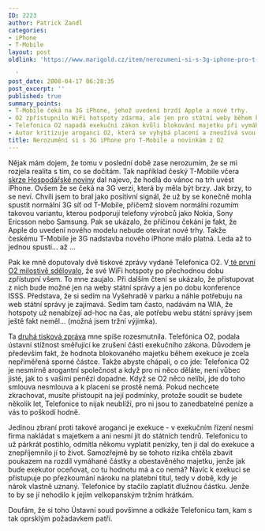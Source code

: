 ```yaml
---
ID: 2223
author: Patrick Zandl
categories:
- iPhone
- T-Mobile
layout: post
oldlink: 'https://www.marigold.cz/item/nerozumeni-si-s-3g-iphone-pro-t-mobile-a-novinkam-z-o2

  '
post_date: 2008-04-17 06:28:35
post_excerpt: ''
published: true
summary_points:
- T-Mobile čeká na 3G iPhone, jehož uvedení brzdí Apple a nové trhy.
- O2 zpřístupnilo WiFi hotspoty zdarma, ale jen pro státní weby během konference.
- Telefonica O2 napadá exekuční zákon kvůli blokování majetku při vymáhání dluhů.
- Autor kritizuje aroganci O2, která se vyhýbá placení a zneužívá svou pozici.
title: Nerozumění si s 3G iPhone pro T-Mobile a novinkám z O2
---
```


Nějak mám dojem, že tomu v poslední době zase nerozumím, že se mi rozjela realita s tím, co se dočítám. Tak například český T-Mobile včera <a href="http://ihned.cz/3-24060170-iphone-000000_d-18">skrze Hospodářské noviny</a> dal najevo, že hodlá do vánoc na trh uvést iPhone. Ovšem že se čeká na 3G verzi, která by měla být brzy. Jak brzy, to se neví. Chvíli jsem to bral jako positivní signál, že už by se konečně mohla spustit normální 3G síť od T-Mobile, přičemž slovem normální rozumím takovou variantu, kterou podporují telefony výrobců jako Nokia, Sony Ericsson nebo Samsung. Pak se ukázalo, že příčinou čekání je fakt, že Apple do uvedení nového modelu nebude otevírat nové trhy. Takže českému T-Mobile je 3G nadstavba nového iPhone málo platná. Leda až to jednou spustí... až ...

Pak ke mně doputovaly dvě tiskové zprávy vydané Telefonica O2. V<a href="http://www.cz.o2.com/osobni/cz/o_nas/tiskove_centrum/tiskove_zpravy/zpravy-cz-obdobi_2008_04-O2_Hot_Spot_nyni_pro_vsechny_zdarma.html?user=bWFyaWdvbGRAbWFyaWdvbGQuY3o=&nsid=110808&asset=110807"> té první O2 milostivě sdělovalo</a>, že své WiFi hotspoty po přechodnou dobu zpřístupní všem. To mne zaujalo. Při dalším čtení se ukázalo, že přistupovat z nich bude možné jen na weby státní správy a jen po dobu konference ISSS. Představa, že si sedím na Vyšehradě v parku a náhle potřebuju na web státní správy je zajímavá. Sedím tam často, nadávám na WIA, že hotspoty už nenabízejí ad-hoc na čas, ale potřebu webu státní správy jsem ještě fakt neměl... (možná jsem tržní výjimka).

Ta <a href="http://www.cz.o2.com/osobni/cz/o_nas/tiskove_centrum/tiskove_zpravy/zpravy-cz-obdobi_2008_04-Telefonica_O2_rozporuje_exekucni_zakon_u_Ustavniho_soudu.html?user=bWFyaWdvbGRAbWFyaWdvbGQuY3o=&nsid=110863&asset=110861">druhá tisková zpráva</a> mne spíše rozesmutnila. Telefónica O2, podala ústavní stížnost směřující ke zrušení části exekučního zákona. Důvodem je především fakt, že hodnota blokovaného majetku během exekuce je zcela nepřiměřená sporné částce. Takže abyste chápali, o co jde: Telefonica O2 je nesmírně arogantní společnost a když pro ni něco děláte, není vůbec jisté, jak to s vašimi penězi dopadne. Když se O2 něco nelíbí, jde do toho smlouva nesmlouva a k placení se prostě nemá. Pokud nechcete zkrachovat, musíte přistoupit na její podmínky, protože soudit se budete několik let, Telefonice to nijak neublíží, pro ni jsou to zanedbatelné peníze a vás to poškodí hodně. 

Jedinou zbraní proti takové aroganci je exekuce - v exekučním řízení nesmí firma nakládat s majetkem a ani nesmí jít do státních tendrů. Telefonicu to už párkrát postihlo, odmítla někomu vyplatit penízky, ten ji dal do exekuce a znepříjemnilo jí to život. Samozřejmě by se tohoto rizika chtěla zbavit poukazem na rozdíl vymáhané částky a obestavěného majetku, jenže jak bude exekutor oceňovat, co tu hodnotu má a co nemá? Navíc k exekuci se přistupuje po přezkoumání nároku na platební titul, tedy v době, kdy je nárok vlastně uznaný. Telefonice by stačilo zaplatit dlužnou částku.  Jenže to by se jí nehodilo k jejím velkopanským tržním hrátkám. 

Doufám, že si toho Ústavní soud povšimne a odkáže Telefonicu tam, kam s tak oprsklým požadavkem patří.